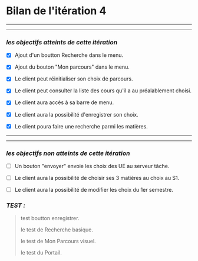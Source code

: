 # Bilan de l'itération 4

---
---
 ### *les objectifs atteints de cette itération*
 
  * [x] Ajout d'un boutton Recherche dans le menu.
>
  * [x] Ajout du bouton "Mon parcours" dans le menu.
>
  * [x] Le client peut réinitialiser son choix de parcours.
>
  * [x] Le client peut consulter la liste des cours qu'il a au préalablement choisi.
>
  * [x] Le client aura accès à sa barre de menu.
>
  * [x] Le client aura la possibilité d'enregistrer son choix.
>
  * [x] Le client poura faire une recherche parmi les matières.
>

---
---
  ### *les objectifs non atteints de cette itération*
>
  * [ ] Un bouton "envoyer" envoie les choix des UE au serveur tâche.
>
  * [ ] Le client aura la possibilité de choisir ses 3 matières au choix au S1.
>
  * [ ] Le client aura la possibilité de modifier les choix du 1er semestre.
  



### *TEST :*
> test boutton enregistrer.
>
> le test de Recherche basique.
>
> le test de Mon Parcours visuel.
>
> le test du Portail.

